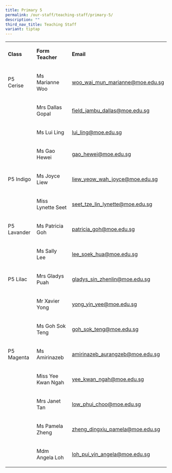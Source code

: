 ```yaml
---
title: Primary 5
permalink: /our-staff/teaching-staff/primary-5/
description: ""
third_nav_title: Teaching Staff
variant: tiptap
---
```

<table><tbody><tr><td rowspan="1" colspan="1"><p><strong>Class</strong></p></td><td rowspan="1" colspan="1"><p><strong>Form Teacher</strong></p></td><td rowspan="1" colspan="1"><p><strong>Email</strong></p></td></tr><tr><td rowspan="1" colspan="1"><p>P5 Cerise</p></td><td rowspan="1" colspan="1"><p>Ms Marianne Woo</p></td><td rowspan="1" colspan="1"><p><a href="mailto:woo_wai_mun_marianne@moe.edu.sg" rel="noopener noreferrer nofollow" target="_blank">woo_wai_mun_marianne@moe.edu.sg</a></p></td></tr><tr><td rowspan="1" colspan="1"><p></p></td><td rowspan="1" colspan="1"><p>Mrs Dallas Gopal</p></td><td rowspan="1" colspan="1"><p><a href="mailto:field_jambu_dallas@moe.edu.sg" rel="noopener noreferrer nofollow" target="_blank">field_jambu_dallas@moe.edu.sg</a></p></td></tr><tr><td rowspan="1" colspan="1"><p></p></td><td rowspan="1" colspan="1"><p>Ms Lui Ling</p></td><td rowspan="1" colspan="1"><p><a href="mailto:lui_ling@moe.edu.sg" rel="noopener noreferrer nofollow" target="_blank">lui_ling@moe.edu.sg</a></p></td></tr><tr><td rowspan="1" colspan="1"><p></p></td><td rowspan="1" colspan="1"><p>Ms Gao Hewei</p></td><td rowspan="1" colspan="1"><p><a href="mailto:gao_hewei@moe.edu.sg" rel="noopener noreferrer nofollow" target="_blank">gao_hewei@moe.edu.sg</a></p></td></tr><tr><td rowspan="1" colspan="1"><p>P5 Indigo</p></td><td rowspan="1" colspan="1"><p>Ms Joyce Liew</p></td><td rowspan="1" colspan="1"><p><a href="mailto:liew_yeow_wah_joyce@moe.edu.sg" rel="noopener noreferrer nofollow" target="_blank">liew_yeow_wah_joyce@moe.edu.sg</a></p></td></tr><tr><td rowspan="1" colspan="1"><p></p></td><td rowspan="1" colspan="1"><p>Miss Lynette Seet</p></td><td rowspan="1" colspan="1"><p><a href="mailto:seet_tze_lin_lynette@moe.edu.sg" rel="noopener noreferrer nofollow" target="_blank">seet_tze_lin_lynette@moe.edu.sg</a></p></td></tr><tr><td rowspan="1" colspan="1"><p>P5 Lavander</p></td><td rowspan="1" colspan="1"><p>Ms Patricia Goh</p></td><td rowspan="1" colspan="1"><p><a href="mailto:patricia_goh@moe.edu.sg" rel="noopener noreferrer nofollow" target="_blank">patricia_goh@moe.edu.sg</a></p></td></tr><tr><td rowspan="1" colspan="1"><p></p></td><td rowspan="1" colspan="1"><p>Ms Sally Lee</p></td><td rowspan="1" colspan="1"><p><a href="mailto:lee_soek_hua@moe.edu.sg" rel="noopener noreferrer nofollow" target="_blank">lee_soek_hua@moe.edu.sg</a></p></td></tr><tr><td rowspan="1" colspan="1"><p>P5 Lilac</p></td><td rowspan="1" colspan="1"><p>Mrs Gladys Puah</p></td><td rowspan="1" colspan="1"><p><a href="mailto:gladys_sin_zhenlin@moe.edu.sg" rel="noopener noreferrer nofollow" target="_blank">gladys_sin_zhenlin@moe.edu.sg</a></p></td></tr><tr><td rowspan="1" colspan="1"><p></p></td><td rowspan="1" colspan="1"><p>Mr Xavier Yong</p></td><td rowspan="1" colspan="1"><p><a href="mailto:yong_yin_yee@moe.edu.sg" rel="noopener noreferrer nofollow" target="_blank"><u>yong_yin_yee@moe.edu.sg</u></a></p></td></tr><tr><td rowspan="1" colspan="1"><p></p></td><td rowspan="1" colspan="1"><p>Ms Goh Sok Teng</p></td><td rowspan="1" colspan="1"><p><a href="mailto:goh_sok_teng@moe.edu.sg" rel="noopener noreferrer nofollow" target="_blank"><u>goh_sok_teng@moe.edu.sg</u></a></p></td></tr><tr><td rowspan="1" colspan="1"><p>P5 Magenta</p></td><td rowspan="1" colspan="1"><p>Ms Amirinazeb</p></td><td rowspan="1" colspan="1"><p><a href="mailto:amirinazeb_aurangzeb@moe.edu.sg" rel="noopener noreferrer nofollow" target="_blank">amirinazeb_aurangzeb@moe.edu.sg</a></p></td></tr><tr><td rowspan="1" colspan="1"><p></p></td><td rowspan="1" colspan="1"><p>Miss Yee Kwan Ngah</p></td><td rowspan="1" colspan="1"><p><a href="mailto:yee_kwan_ngah@moe.edu.sg" rel="noopener noreferrer nofollow" target="_blank">yee_kwan_ngah@moe.edu.sg</a></p></td></tr><tr><td rowspan="1" colspan="1"><p></p></td><td rowspan="1" colspan="1"><p>Mrs Janet Tan</p></td><td rowspan="1" colspan="1"><p><a href="mailto:low_phui_choo@moe.edu.sg" rel="noopener noreferrer nofollow" target="_blank">low_phui_choo@moe.edu.sg</a></p></td></tr><tr><td rowspan="1" colspan="1"><p></p></td><td rowspan="1" colspan="1"><p>Ms Pamela Zheng</p></td><td rowspan="1" colspan="1"><p><a href="mailto:zheng_dingxiu_pamela@moe.edu.sg" rel="noopener noreferrer nofollow" target="_blank">zheng_dingxiu_pamela@moe.edu.sg</a></p></td></tr><tr><td rowspan="1" colspan="1"><p></p></td><td rowspan="1" colspan="1"><p>Mdm Angela Loh</p></td><td rowspan="1" colspan="1"><p><a href="mailto:loh_pui_yin_angela@moe.edu.sg" rel="noopener noreferrer nofollow" target="_blank">loh_pui_yin_angela@moe.edu.sg</a></p></td></tr></tbody></table><p></p>